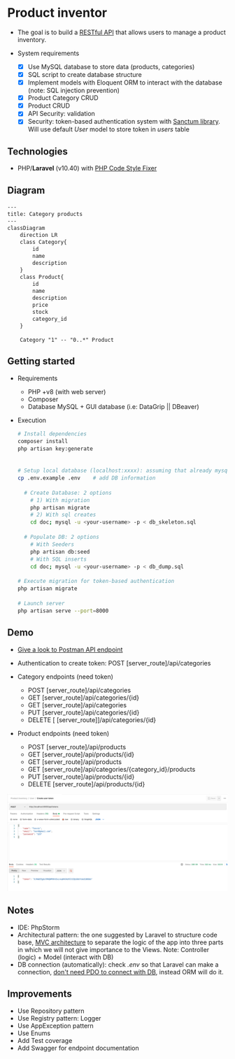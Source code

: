 # Product inventor

-   The goal is to build a <ins>RESTful API</ins> that allows users to manage a product inventory.

-   System requirements
    -   [x] Use MySQL database to store data (products, categories)
    -   [x] SQL script to create database structure
    -   [x] Implement models with Eloquent ORM to interact with the database (note: SQL injection prevention)
    -   [x] Product Category CRUD
    -   [x] Product CRUD
    -   [x] API Security: validation
    -   [x] Security: token-based authentication system with [Sanctum library](https://laravel.com/docs/10.x/sanctum). Will use default _User_ model to store token in _users_ table

## Technologies

-   PHP/**Laravel** (v10.40) with [PHP Code Style Fixer](https://github.com/PHP-CS-Fixer/PHP-CS-Fixer)

## Diagram

```mermaid
---
title: Category products
---
classDiagram
    direction LR
    class Category{
        id
        name
        description
    }
    class Product{
        id
        name
        description
        price
        stock
        category_id
    }

    Category "1" -- "0..*" Product
```

## Getting started

-   Requirements
    -   PHP +v8 (with web server)
    -   Composer
    -   Database MySQL + GUI database (i.e: DataGrip || DBeaver)

-   Execution

    ```bash
    # Install dependencies
    composer install
    php artisan key:generate


    # Setup local database (localhost:xxxx): assuming that already mysql database engine is installed
    cp .env.example .env    # add DB information

      # Create Database: 2 options
        # 1) With migration
        php artisan migrate
        # 2) With sql creates
        cd doc; mysql -u <your-username> -p < db_skeleton.sql

      # Populate DB: 2 options
        # With Seeders
        php artisan db:seed
        # With SQL inserts
        cd doc; mysql -u <your-username> -p < db_dump.sql

    # Execute migration for token-based authentication
    php artisan migrate

    # Launch server
    php artisan serve --port=8000
    ```

## Demo

-   [Give a look to Postman API endpoint](./doc/Product%20inventory.postman_collection.json)
-   Authentication to create token: POST [server_route]/api/categories
-   Category endpoints (need token)
    -   POST [server_route]/api/categories
    -   GET [server_route]/api/categories/{id}
    -   GET [server_route]/api/categories
    -   PUT [server_route]/api/categories/{id}
    -   DELETE [ [server_route]]/api/categories/{id}
-   Product endpoints (need token)

    -   POST [server_route]/api/products
    -   GET [server_route]/api/products/{id}
    -   GET [server_route]/api/products
    -   GET [server_route]/api/categories/{category_id}/products
    -   PUT [server_route]/api/products/{id}
    -   DELETE [server_route]/api/products/{id}

<p align='center'><img src='./doc/token.png'></p>

## Notes

-   IDE: PhpStorm
-   Architectural pattern: the one suggested by Laravel to structure code base, <ins>MVC architecture</ins> to separate the logic of the app into three parts in which we will not give importance to the Views. Note: Controller (logic) + Model (interact with DB)
-   DB connection (automatically): check _.env_ so that Laravel can make a connection, <ins>don't need PDO to connect with DB</ins>, instead ORM will do it.

## Improvements

-   Use Repository pattern
-   Use Registry pattern: Logger
-   Use AppException pattern
-   Use Enums
-   Add Test coverage
-   Add Swagger for endpoint documentation
